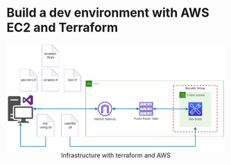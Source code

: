 # Build a dev environment with AWS EC2 and Terraform

<p align="center">
  <img width="800" src="../docs/ec2-terraform.png" alt="Infrastructure"/>
  <br/>
  <span>Infrastructure with terraform and AWS</span>
</p>
